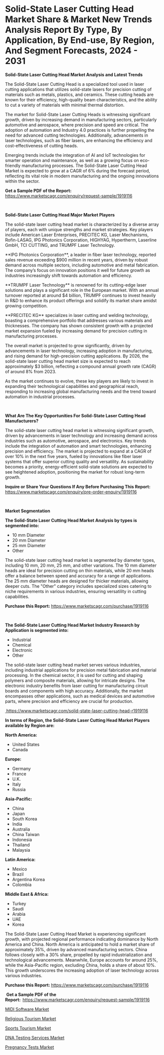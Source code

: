 <p><h1>Solid-State Laser Cutting Head Market Share & Market New Trends Analysis Report By Type, By Application, By End-use, By Region, And Segment Forecasts, 2024 - 2031</h1></p><p><strong>Solid-State Laser Cutting Head Market Analysis and Latest Trends</strong></p>
<p><p>The Solid-State Laser Cutting Head is a specialized tool used in laser cutting applications that utilizes solid-state lasers for precision cutting of materials such as metals, plastics, and ceramics. These cutting heads are known for their efficiency, high-quality beam characteristics, and the ability to cut a variety of materials with minimal thermal distortion. </p><p>The market for Solid-State Laser Cutting Heads is witnessing significant growth, driven by increasing demand in manufacturing sectors, particularly automotive and aerospace, where precision and speed are critical. The adoption of automation and Industry 4.0 practices is further propelling the need for advanced cutting technologies. Additionally, advancements in laser technologies, such as fiber lasers, are enhancing the efficiency and cost-effectiveness of cutting heads.</p><p>Emerging trends include the integration of AI and IoT technologies for smarter operation and maintenance, as well as a growing focus on eco-friendly manufacturing processes. The Solid-State Laser Cutting Head Market is expected to grow at a CAGR of 6% during the forecast period, reflecting its vital role in modern manufacturing and the ongoing innovations within the sector.</p></p>
<p><strong>Get a Sample PDF of the Report:&nbsp;</strong> <a href="https://www.marketscagr.com/enquiry/request-sample/1919116?utm_campaign=1557&utm_medium=2&utm_source=Github&utm_content=ia&utm_term=24102024&utm_id=solid-state-laser-cutting-head">https://www.marketscagr.com/enquiry/request-sample/1919116</a></p>
<p>&nbsp;</p>
<p><strong>Solid-State Laser Cutting Head Major Market Players</strong></p>
<p><p>The solid-state laser cutting head market is characterized by a diverse array of players, each with unique strengths and market strategies. Key players include American Laser Enterprises, PRECITEC KG, Laser Mechanisms, Rofin-LASAG, IPG Photonics Corporation, HIGHYAG, Hypertherm, Laserline GmbH, TCI CUTTING, and TRUMPF Laser Technology.</p><p>**IPG Photonics Corporation**, a leader in fiber laser technology, reported sales revenue exceeding $900 million in recent years, driven by robust demand across multiple sectors, including automotive and metal fabrication. The company’s focus on innovation positions it well for future growth as industries increasingly shift towards automation and efficiency.</p><p>**TRUMPF Laser Technology** is renowned for its cutting-edge laser solutions and plays a significant role in the European market. With an annual turnover reported at around $4 billion, TRUMPF continues to invest heavily in R&D to enhance its product offerings and solidify its market share amidst growing competition.</p><p>**PRECITEC KG** specializes in laser cutting and welding technology, boasting a comprehensive portfolio that addresses various materials and thicknesses. The company has shown consistent growth with a projected market expansion fueled by increasing demand for precision cutting in manufacturing processes.</p><p>The overall market is projected to grow significantly, driven by advancements in laser technology, increasing adoption in manufacturing, and rising demand for high-precision cutting applications. By 2026, the solid-state laser cutting head market size is expected to reach approximately $3 billion, reflecting a compound annual growth rate (CAGR) of around 8% from 2023.</p><p>As the market continues to evolve, these key players are likely to invest in expanding their technological capabilities and geographical reach, responding to increasing global manufacturing needs and the trend toward automation in industrial processes.</p></p>
<p>&nbsp;</p>
<p><strong>What Are The Key Opportunities For Solid-State Laser Cutting Head Manufacturers?</strong></p>
<p><p>The solid-state laser cutting head market is witnessing significant growth, driven by advancements in laser technology and increasing demand across industries such as automotive, aerospace, and electronics. Key trends include the integration of automation and smart technologies, enhancing precision and efficiency. The market is projected to expand at a CAGR of over 10% in the next five years, fueled by innovations like fiber laser systems that offer superior cutting quality and versatility. As sustainability becomes a priority, energy-efficient solid-state solutions are expected to see heightened adoption, positioning the market for robust long-term growth.</p></p>
<p><strong>Inquire or Share Your Questions If Any Before Purchasing This Report:</strong> <a href="https://www.marketscagr.com/enquiry/pre-order-enquiry/1919116?utm_campaign=1557&utm_medium=2&utm_source=Github&utm_content=ia&utm_term=24102024&utm_id=solid-state-laser-cutting-head">https://www.marketscagr.com/enquiry/pre-order-enquiry/1919116</a></p>
<p>&nbsp;</p>
<p><strong>Market Segmentation</strong></p>
<p><strong>The Solid-State Laser Cutting Head Market Analysis by types is segmented into:</strong></p>
<p><ul><li>10 mm Diameter</li><li>20 mm Diameter</li><li>25 mm Diameter</li><li>Other</li></ul></p>
<p><p>The solid-state laser cutting head market is segmented by diameter types, including 10 mm, 20 mm, 25 mm, and other variations. The 10 mm diameter heads are ideal for precision cutting on thin materials, while 20 mm heads offer a balance between speed and accuracy for a range of applications. The 25 mm diameter heads are designed for thicker materials, allowing deeper cuts. The "Other" category includes specialized sizes catering to niche requirements in various industries, ensuring versatility in cutting capabilities.</p></p>
<p><strong>Purchase this Report:&nbsp;</strong><a href="https://www.marketscagr.com/purchase/1919116?utm_campaign=1557&utm_medium=2&utm_source=Github&utm_content=ia&utm_term=24102024&utm_id=solid-state-laser-cutting-head">https://www.marketscagr.com/purchase/1919116</a></p>
<p>&nbsp;</p>
<p><strong>The Solid-State Laser Cutting Head Market Industry Research by Application is segmented into:</strong></p>
<p><ul><li>Industrial</li><li>Chemical</li><li>Electronic</li><li>Other</li></ul></p>
<p><p>The solid-state laser cutting head market serves various industries, including industrial applications for precision metal fabrication and material processing. In the chemical sector, it is used for cutting and shaping polymers and composite materials, allowing for intricate designs. The electronic industry benefits from laser cutting for manufacturing circuit boards and components with high accuracy. Additionally, the market encompasses other applications, such as medical devices and automotive parts, where precision and efficiency are crucial for production.</p></p>
<p><a href="https://www.marketscagr.com/solid-state-laser-cutting-head-r1919116?utm_campaign=1557&utm_medium=2&utm_source=Github&utm_content=ia&utm_term=24102024&utm_id=solid-state-laser-cutting-head">&nbsp;https://www.marketscagr.com/solid-state-laser-cutting-head-r1919116</a></p>
<p><strong>In terms of Region, the Solid-State Laser Cutting Head Market Players available by Region are:</strong></p>
<p>
    <p> <strong> North America: </strong>
        <ul>
            <li>United States</li>
            <li>Canada</li>
        </ul>
        </p> 
    <p> <strong> Europe: </strong>
        <ul>
            <li>Germany</li>
            <li>France</li>
            <li>U.K.</li>
            <li>Italy</li>
            <li>Russia</li>
        </ul>
        </p> 
    <p> <strong> Asia-Pacific: </strong>
        <ul>
            <li>China</li>
            <li>Japan</li>
            <li>South Korea</li>
            <li>India</li>
            <li>Australia</li>
            <li>China Taiwan</li>
            <li>Indonesia</li>
            <li>Thailand</li>
            <li>Malaysia</li>
        </ul>
        </p> 
    <p> <strong> Latin America: </strong>
        <ul>
            <li>Mexico</li>
            <li>Brazil</li>
            <li>Argentina Korea</li>
            <li>Colombia</li>
        </ul>
        </p> 
    <p> <strong> Middle East & Africa: </strong>
        <ul>
            <li>Turkey</li>
            <li>Saudi</li>
            <li>Arabia</li>
            <li>UAE</li>
            <li>Korea</li>
        </ul>
    </p>
    </p>
<p><p>The Solid-State Laser Cutting Head Market is experiencing significant growth, with projected regional performance indicating dominance by North America and China. North America is anticipated to hold a market share of approximately 35%, driven by advanced manufacturing sectors. China follows closely with a 30% share, propelled by rapid industrialization and technological advancements. Meanwhile, Europe accounts for around 25%, while the Asia-Pacific region, excluding China, holds a share of about 10%. This growth underscores the increasing adoption of laser technology across various industries.</p></p>
<p><strong>Purchase this Report: </strong><a href="https://www.marketscagr.com/purchase/1919116?utm_campaign=1557&utm_medium=2&utm_source=Github&utm_content=ia&utm_term=24102024&utm_id=solid-state-laser-cutting-head">https://www.marketscagr.com/purchase/1919116</a></p>
<p>&nbsp;<strong>Get a Sample PDF of the Report:&nbsp;&nbsp;</strong><a href="https://www.marketscagr.com/enquiry/request-sample/1919116?utm_campaign=1557&utm_medium=2&utm_source=Github&utm_content=ia&utm_term=24102024&utm_id=solid-state-laser-cutting-head">https://www.marketscagr.com/enquiry/request-sample/1919116</a></p>
<p><strong></strong></p>
<p><p><a href="https://www.linkedin.com/pulse/booming-midi-software-market-sector-analysis-growth-1frwf?utm_campaign=1557&utm_medium=2&utm_source=Github&utm_content=ia&utm_term=24102024&utm_id=solid-state-laser-cutting-head">MIDI Software Market</a></p><p><a href="https://www.linkedin.com/pulse/unveiling-market-trends-global-religious-tourism-growth-1x9jf?utm_campaign=1557&utm_medium=2&utm_source=Github&utm_content=ia&utm_term=24102024&utm_id=solid-state-laser-cutting-head">Religious Tourism Market</a></p><p><a href="https://www.linkedin.com/pulse/global-sports-tourism-market-landscape-future-trends-v1ihf?utm_campaign=1557&utm_medium=2&utm_source=Github&utm_content=ia&utm_term=24102024&utm_id=solid-state-laser-cutting-head">Sports Tourism Market</a></p><p><a href="https://www.linkedin.com/pulse/dna-testing-services-market-analysis-product-segmentation-zmzuf?utm_campaign=1557&utm_medium=2&utm_source=Github&utm_content=ia&utm_term=24102024&utm_id=solid-state-laser-cutting-head">DNA Testing Services Market</a></p><p><a href="https://www.linkedin.com/pulse/unlocking-growth-potential-strategic-analysis-pregnancy-hswnf?utm_campaign=1557&utm_medium=2&utm_source=Github&utm_content=ia&utm_term=24102024&utm_id=solid-state-laser-cutting-head">Pregnancy Tests Market</a></p></p>